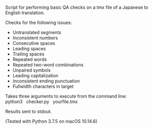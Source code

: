 Script for performing basic QA checks on a tmx file of a Japanese to English translation.

Checks for the following issues:
- Untranslated segments
- Inconsistent numbers
- Consecutive spaces
- Leading spaces
- Trailing spaces
- Repeated words
- Repeated two-word combinations
- Unpaired symbols
- Leading capitalization
- Inconsistent ending punctuation
- Fullwidth characters in target

Takes three arguments to execute from the command line:<br/>
python3&nbsp;&nbsp;&nbsp;checker.py&nbsp;&nbsp;&nbsp;yourfile.tmx

Results sent to stdout.

(Tested with Python 3.7.5 on macOS 10.14.6)
